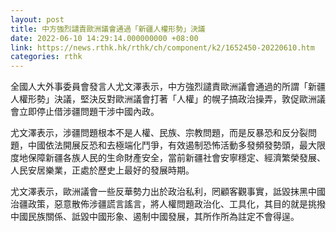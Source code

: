 ```yaml
---
layout: post
title: 中方強烈譴責歐洲議會通過「新疆人權形勢」決議
date: 2022-06-10 14:29:14.000000000 +08:00
link: https://news.rthk.hk/rthk/ch/component/k2/1652450-20220610.htm
categories: rthk
---
```


全國人大外事委員會發言人尤文澤表示，中方強烈譴責歐洲議會通過的所謂「新疆人權形勢」決議，堅決反對歐洲議會打著「人權」的幌子搞政治操弄，敦促歐洲議會立即停止借涉疆問題干涉中國內政。

尤文澤表示，涉疆問題根本不是人權、民族、宗教問題，而是反暴恐和反分裂問題，中國依法開展反恐和去極端化鬥爭，有效遏制恐怖活動多發頻發勢頭，最大限度地保障新疆各族人民的生命財產安全，當前新疆社會安寧穩定、經濟繁榮發展、人民安居樂業，正處於歷史上最好的發展時期。

尤文澤表示，歐洲議會一些反華勢力出於政治私利，罔顧客觀事實，詆毀抹黑中國治疆政策，惡意散佈涉疆謊言謠言，將人權問題政治化、工具化，其目的就是挑撥中國民族關係、詆毀中國形象、遏制中國發展，其所作所為註定不會得逞。
